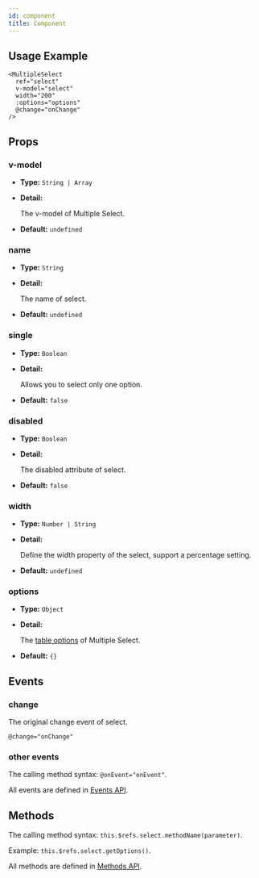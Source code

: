 ```yaml
---
id: component
title: Component
---
```


<div id="codefund"></div>

## Usage Example

```vue
<MultipleSelect
  ref="select"
  v-model="select"
  width="200"
  :options="options"
  @change="onChange"
/>
```

## Props

### v-model

- **Type:** `String | Array`

- **Detail:**

  The v-model of Multiple Select.

- **Default:** `undefined`

### name

- **Type:** `String`

- **Detail:**

  The name of select.

- **Default:** `undefined`

### single

- **Type:** `Boolean`

- **Detail:**

  Allows you to select only one option.

- **Default:** `false`

### disabled

- **Type:** `Boolean`

- **Detail:**

  The disabled attribute of select.

- **Default:** `false`

### width

- **Type:** `Number | String`

- **Detail:**

  Define the width property of the select, support a percentage setting.

- **Default:** `undefined`

### options

- **Type:** `Object`

- **Detail:**

  The [table options](/docs/en/options) of Multiple Select.

- **Default:** `{}`

## Events

### change

The original change event of select.

```
@change="onChange"
```

### other events

The calling method syntax: `@onEvent="onEvent"`.

All events are defined in [Events API](/docs/en/events/).

## Methods

The calling method syntax: `this.$refs.select.methodName(parameter)`.

Example: `this.$refs.select.getOptions()`.

All methods are defined in [Methods API](/docs/en/methods/).
